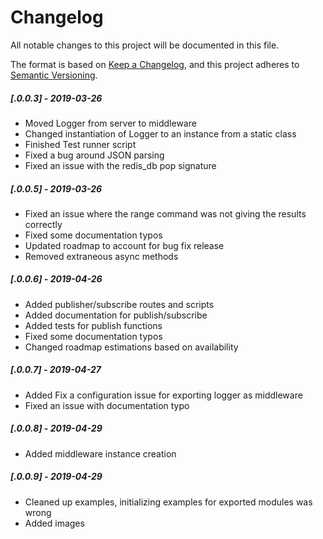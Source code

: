 # Changelog
All notable changes to this project will be documented in this file.

The format is based on [Keep a Changelog](https://keepachangelog.com/en/1.0.0/),
and this project adheres to [Semantic Versioning](https://semver.org/spec/v2.0.0.html).

##### [.0.0.3] - 2019-03-26
- Moved Logger from server to middleware
- Changed instantiation of Logger to an instance from a static class
- Finished Test runner script
- Fixed a bug around JSON parsing
- Fixed an issue with the redis_db pop signature


##### [.0.0.5] - 2019-03-26
- Fixed an issue where the range command was not giving the results correctly
- Fixed some documentation typos
- Updated roadmap to account for bug fix release
- Removed extraneous async methods

##### [.0.0.6] - 2019-04-26
- Added publisher/subscribe routes and scripts
- Added documentation for publish/subscribe
- Added tests for publish functions
- Fixed some documentation typos
- Changed roadmap estimations based on availability

##### [.0.0.7] - 2019-04-27
- Added Fix a configuration issue for exporting logger as middleware
- Fixed an issue with documentation typo

##### [.0.0.8] - 2019-04-29
- Added middleware instance creation

##### [.0.0.9] - 2019-04-29
- Cleaned up examples, initializing examples for exported modules was wrong
- Added images
